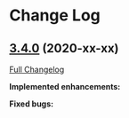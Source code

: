# Change Log

## [3.4.0](https://github.com/zammad/zammad/tree/3.4.0) (2020-xx-xx)
[Full Changelog](https://github.com/zammad/zammad/compare/3.3.0...3.4.0)

**Implemented enhancements:**




**Fixed bugs:**





